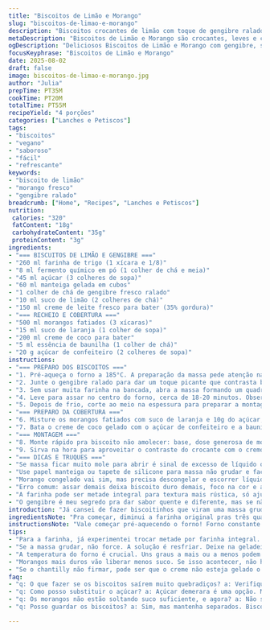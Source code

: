 ```yaml
---
title: "Biscoitos de Limão e Morango"
slug: "biscoitos-de-limao-e-morango"
description: "Biscoitos crocantes de limão com toque de gengibre ralado, cobertos com morangos macerados na laranja e chantilly de coco. Receita sem ovos e sem castanhas, substituindo ingredientes clássicos para textura leve e sabor fresco. Técnica simples, melhorias na textura da massa e indicação de sinais visuais para ponto ideal da cocção. Perfeito pra quem roda a cozinha sem frescura, mas quer resultado bacana. Fácil adaptação para intolerantes e quem busca variação mais cítrica e aromática."
metaDescription: "Biscoitos de Limão e Morango são crocantes, leves e cheios de sabor. Uma combinação perfeita de gengibre e frutas para um lanche refrescante."
ogDescription: "Deliciosos Biscoitos de Limão e Morango com gengibre, simples de fazer e irresistíveis. Crocância e frescor em cada mordida."
focusKeyphrase: "Biscoitos de Limão e Morango"
date: 2025-08-02
draft: false
image: biscoitos-de-limao-e-morango.jpg
author: "Julia"
prepTime: PT35M
cookTime: PT20M
totalTime: PT55M
recipeYield: "4 porções"
categories: ["Lanches e Petiscos"]
tags:
- "biscoitos"
- "vegano"
- "saboroso"
- "fácil"
- "refrescante"
keywords:
- "biscoito de limão"
- "morango fresco"
- "gengibre ralado"
breadcrumb: ["Home", "Recipes", "Lanches e Petiscos"]
nutrition: 
 calories: "320"
 fatContent: "18g"
 carbohydrateContent: "35g"
 proteinContent: "3g"
ingredients:
- "=== BISCUITOS DE LIMÃO E GENGIBRE ==="
- "260 ml farinha de trigo (1 xícara e 1/8)"
- "8 ml fermento químico em pó (1 colher de chá e meia)"
- "45 ml açúcar (3 colheres de sopa)"
- "60 ml manteiga gelada em cubos"
- "1 colher de chá de gengibre fresco ralado"
- "10 ml suco de limão (2 colheres de chá)"
- "150 ml creme de leite fresco para bater (35% gordura)"
- "=== RECHEIO E COBERTURA ==="
- "500 ml morangos fatiados (3 xícaras)"
- "15 ml suco de laranja (1 colher de sopa)"
- "200 ml creme de coco para bater"
- "5 ml essência de baunilha (1 colher de chá)"
- "20 g açúcar de confeiteiro (2 colheres de sopa)"
instructions:
- "=== PREPARO DOS BISCOITOS ==="
- "1. Pré-aqueça o forno a 185°C. A preparação da massa pede atenção na textura, ir cortando a manteiga dentro da farinha e açúcar com pinceladas rápidas, sem amassar demais — grãos visíveis, como areia grossa, sinal que manteiga está na medida."
- "2. Junte o gengibre ralado para dar um toque picante que contrasta bem com o limão. Misture o suco de limão e o creme de leite só até formar massa homogênea, pegajosa mas maleável. Evite mexer demais, massa sobre trabalhada desenvolve glúten e endurece depois."
- "3. Sem usar muita farinha na bancada, abra a massa formando um quadrado de 13cm para focar na crocância. Corte em quatro pedaços iguais — organizo já na forma com papel manteiga."
- "4. Leve para assar no centro do forno, cerca de 18-20 minutos. Observe a leve coloração dourada nas bordas e o aroma cítrico começando a invadir a cozinha — marca boa. Tire, deixe esfriar em grade para manter crocância."
- "5. Depois de frio, corte ao meio na espessura para preparar a montagem."
- "=== PREPARO DA COBERTURA ==="
- "6. Misture os morangos fatiados com suco de laranja e 10g do açúcar, deixe macerar por pelo menos 25 minutos. Morangos vão liberar suco, fica suculento sem ficar melado. Laranja traz acidez diferente da tradicional do limão, experimente trocar conforme gosto."
- "7. Bata o creme de coco gelado com o açúcar de confeiteiro e a baunilha até atingir picos firmes. Coco substitui creme tradicional elegantemente, perfeita opção vegana e sabor menos pesado."
- "=== MONTAGEM ==="
- "8. Monte rápido pra biscoito não amolecer: base, dose generosa de morangos com o caldo, chantilly de coco batido, seguido da outra metade do biscoito. Finalize com um pouco mais do chantilly e morangos para decoração."
- "9. Sirva na hora para aproveitar o contraste do crocante com o cremoso e o frescor dos cítricos. Se for guardar, recomendo separar componentes e montar só pouco antes."
- "=== DICAS E TRUQUES ==="
- "Se massa ficar muito mole para abrir é sinal de excesso de líquido ou manteiga quente, resfrie na geladeira por 15-20 min. Caso fruta não liberar líquido suficiente, adicione uma gota de limão para estimular liberação."
- "Use papel manteiga ou tapete de silicone para massa não grudar e facilitar movimentação. Substituir creme por iogurte natural deixa mais ácido e menos cremoso, válido pra quem prefere algo mais leve."
- "Morango congelado vai sim, mas precisa descongelar e escorrer líquido pra não deixar biscoito muito úmido."
- "Erro comum: assar demais deixa biscoito duro demais, foco na cor e aroma no check a cada 2 minutos após 15 min no forno."
- "A farinha pode ser metade integral para textura mais rústica, só ajuste líquido se massa perder resistência."
- "O gengibre é meu segredo pra dar sabor quente e diferente, mas se não curtir, pode trocar por raspas de laranja."
introduction: "Já cansei de fazer biscoitinhos que viram uma massa grudenta ou bolos apagados. A sacada aqui é misturar limão com gengibre pra mandar um aroma marcante e uma crocância segura. O segredo é não mexer demais a massa e prestar atenção no ponto visual, aquela borda levemente dourada, aroma que aparece rápido e textura quase quebradiça. Preparei essa combinação com creme de coco pra tirar o queijo e o chantilly do palco, o sabor fica mais fresco, mais diferente. Morangos com suco de laranja? Troca simples que muda tudo no sabor - só precisa marcar 25 minutos deixando os morangos soltearem seu líquido, sem afogar no açúcar. Quem tenta pela primeira vez, vale o truque de refrigeração pra massa e paciência pro creme bater no ponto certo. O fim? Um contraste de textura e sabor que sempre surpreende a galera. Pra mim, é receita pra fazer e comer sem muita firula, aquele tipo que você se garante."
ingredientsNote: "Pra começar, diminui a farinha original pras três quartos de xícara, porque achei a receita inicial com muita farinha e o biscoito ficava meio pesado. Tentei substituir o açúcar branco por açúcar demerara para um sabor mais caramelizado, resultou num biscoito mais complexo no sabor. Tirei o limão por limão siciliano e acrescentei gengibre fresco ralado para um contraste aromático bom, mexendo na receita tradicional. Creme de coco? Testei no lugar do creme de leite pesado, ideal pra quem quer algo mais leve e vegano, mas com sabor e textura interessantes. Na fruta, troquei metade do morango por mirtilo, só pra variar de vez em quando — vale primeira tentativa. Também coloquei um toque de suco de laranja para dar uma acidez diferente que combina bem com gengibre e limão. Açúcar de confeiteiro no chantilly de coco garantiu doçura na medida sem manchar a textura. A princípio, tentei fazer sem refrigeração da massa e ficou mole demais pra abrir, por isso achei melhor indicar um rápido descanso na geladeira, funciona melhor. Sem ovos e sem castanha, zerou quem tem alergias, fica suave, aromático. Sem truque no emulsificante, só vibra natural. Vale muito deixar a massa pouco mexida, pele de biscoito crocante ganha na simplicidade."
instructionsNote: "Vale começar pré-aquecendo o forno! Forno constante faz toda a diferença, evite abrir a porta muito no meio do cozimento para não derrubar a temperatura. Misture os ingredientes secos e já vá cortando a manteiga gelada em pedaços pequenos direto na tigela, esfarelando até ver textura parecida com areia úmida. Junte o gengibre com cuidado pra não deixar ficar amarelado nem muito molhado. Misture o líquido pouco a pouco, precisa pegar corpo, não virar massa grudenta. Abra com as mãos ou rolo, só pressionando devagar. Evite farinha extra pra não endurecer. Corte direto sobre o papel, facilita o manuseio. No forno, fique de olho no cheiro: o aroma cítrico vai dar o sinal que tempo está bom no momento da cor dourada nas bordas. Retire e deixe esfriar em grade, nunca a massa assada no fundo quente, senão vai detectar umidade demais. Para a fruta, açúcar na metade e suco cítrico ajudam a soltar líquido bom, sabor sem excessos. O chantilly de coco demanda bater bem gelado, vale deixar creme no freezer 10 minutos antes pra textura firme. Na montagem, não demore — biscoito envolve umidade, pode perder crocância. Decore e sirva preferencialmente na hora pra sentir a variação de texturas, a crocância, o cremoso e o frescor ao mesmo tempo. Caso queira guardar, mantenha componentes separados, especialmente a massa e frutas, misturando só no momento certo. Assim, evita biscoito embatumado. Trate essa receita mais como ideia: teste abertamente com frutas da estação, ajustando açúcar e acidez no gosto inteiro, só na intuição."
tips:
- "Para a farinha, já experimentei trocar metade por farinha integral. O resultado é mais rústico. Mas, atenção na umidade da massa. Tem que ajustar o líquido. Alerta na hora de abrir a massa."
- "Se a massa grudar, não force. A solução é resfriar. Deixe na geladeira por 15 min. Isso ajuda a firmar um pouco mais. Você vai sentir a diferença na textura ao abrir."
- "A temperatura do forno é crucial. Uns graus a mais ou a menos podem alterar o todo. E evite abrir o forno muito antes dos 15 minutos."
- "Morangos mais duros vão liberar menos suco. Se isso acontecer, não hesite. Um pouquinho de suco de limão ajuda a dar aquela ativada. Experimente também misturar com outras frutas."
- "Se o chantilly não firmar, pode ser que o creme não esteja gelado o suficiente. Dica: coloque no freezer por 10 minutos antes de bater. Isso faz ele atingir o ponto certo."
faq:
- "q: O que fazer se os biscoitos saírem muito quebradiços? a: Verifique a temperatura do forno. Se ficou alto, pode endurecer. Outra, não trabalhe demais a massa."
- "q: Como posso substituir o açúcar? a: Açúcar demerara é uma opção. Mas, se quiser, também pode usar adoçante. O sabor muda, eu sei. Vai do seu gosto."
- "q: Os morangos não estão soltando suco suficiente, e agora? a: Não se preocupe. A dica é adicionar um pouco de água. Isso vai ajudar a liberar mais suco sem adoçar demais."
- "q: Posso guardar os biscoitos? a: Sim, mas mantenha separados. Biscoito e frutas todos juntos não dá certo. Se misturar, a umidade transforma tudo em mush."

---
```

